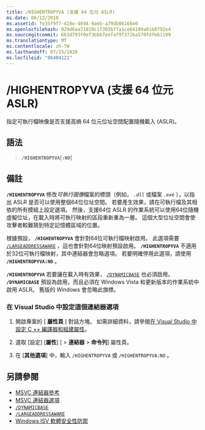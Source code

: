 ```yaml
---
title: /HIGHENTROPYVA (支援 64 位元 ASLR)
ms.date: 06/12/2018
ms.assetid: fe35f9f7-d28e-4694-9aeb-a79db06168e0
ms.openlocfilehash: 929d6aa71010c1f303bf7a1ce64109a01b8792e4
ms.sourcegitcommit: 6b3d793f0ef3bbb7eefaf9f372ba570fdfe61199
ms.translationtype: MT
ms.contentlocale: zh-TW
ms.lasthandoff: 07/15/2020
ms.locfileid: "86404121"
---
```

# <a name="highentropyva-support-64-bit-aslr"></a>/HIGHENTROPYVA (支援 64 位元 ASLR)

指定可執行檔映像是否支援高熵 64 位元位址空間配置隨機載入 (ASLR)。

## <a name="syntax"></a>語法

> **`/HIGHENTROPYVA`**[**`:NO`**]

## <a name="remarks"></a>備註

**`/HIGHENTROPYVA`** 修改*可執行圖像*檔案的標頭（例如， *`.dll`* 或檔案 *`.exe`* ），以指出 ASLR 是否可以使用整個64位位址空間。  若要產生效果，請在可執行檔及其相依的所有模組上設定選項。 然後，支援64位 ASLR 的作業系統可以使用64位隨機虛擬位址，在載入時將可執行映射的區段重新重為一層。 這個大型位址空間會使攻擊者較難猜到特定記憶體區域的位置。

根據預設， **`/HIGHENTROPYVA`** 會針對64位可執行檔映射啟用。 此選項需要 [`/LARGEADDRESSAWARE`](largeaddressaware-handle-large-addresses.md) ，這也會針對64位映射預設啟用。 **`/HIGHENTROPYVA`** 不適用於32位可執行檔映射，其中連結器會忽略選項。 若要明確停用此選項，請使用 **`/HIGHENTROPYVA:NO`** 。

**`/HIGHENTROPYVA`** 若要讓在載入時有效果， [`/DYNAMICBASE`](dynamicbase-use-address-space-layout-randomization.md) 也必須啟用。 **`/DYNAMICBASE`** 預設為啟用，而且必須在 Windows Vista 和更新版本的作業系統中啟用 ASLR。 舊版的 Windows 會忽略此旗標。

### <a name="to-set-this-linker-option-in-visual-studio"></a>在 Visual Studio 中設定這個連結器選項

1. 開啟專案的 [ **屬性頁** ] 對話方塊。 如需詳細資料，請參閱[在 Visual Studio 中設定 C ++ 編譯器和組建屬性](../working-with-project-properties.md)。

1. 選取 [設定] [**屬性**] [  >  **連結器**  >  **命令列**] 屬性頁。

1. 在 [**其他選項**] 中，輸入 `/HIGHENTROPYVA` 或 `/HIGHENTROPYVA:NO` 。

## <a name="see-also"></a>另請參閱

- [MSVC 連結器參考](linking.md)
- [MSVC 連結器選項](linker-options.md)
- [`/DYNAMICBASE`](dynamicbase-use-address-space-layout-randomization.md)
- [`/LARGEADDRESSAWARE`](largeaddressaware-handle-large-addresses.md)
- [Windows ISV 軟體安全性防禦](https://docs.microsoft.com/previous-versions/bb430720(v=msdn.10))
